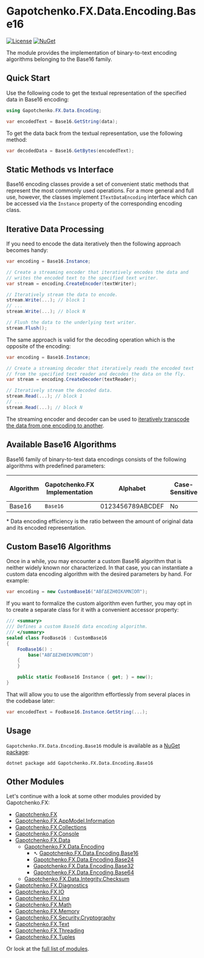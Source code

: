 ﻿# Gapotchenko.FX.Data.Encoding.Base16
[![License](https://img.shields.io/badge/license-MIT-green.svg)](../../../../../../LICENSE)
[![NuGet](https://img.shields.io/nuget/v/Gapotchenko.FX.Data.Encoding.Base16.svg)](https://www.nuget.org/packages/Gapotchenko.FX.Data.Encoding.Base16)

The module provides the implementation of binary-to-text encoding algorithms belonging to the Base16 family.

## Quick Start

Use the following code to get the textual representation of the specified data in Base16 encoding:

``` C#
using Gapotchenko.FX.Data.Encoding;

var encodedText = Base16.GetString(data);
```

To get the data back from the textual representation, use the following method:

``` C#
var decodedData = Base16.GetBytes(encodedText);
```

## Static Methods vs Interface

Base16 encoding classes provide a set of convenient static methods that represent the most commonly used operations.
For a more general and full use, however, the classes implement `ITextDataEncoding` interface which can be accessed via the `Instance` property of the corresponding encoding class.

## Iterative Data Processing

If you need to encode the data iteratively then the following approach becomes handy:

``` C#
var encoding = Base16.Instance;

// Create a streaming encoder that iteratively encodes the data and
// writes the encoded text to the specified text writer.
var stream = encoding.CreateEncoder(textWriter);

// Iteratively stream the data to encode.
stream.Write(...); // block 1
// ...
stream.Write(...); // block N

// Flush the data to the underlying text writer.
stream.Flush();
```

The same approach is valid for the decoding operation which is the opposite of the encoding:

``` C#
var encoding = Base16.Instance;

// Create a streaming decoder that iteratively reads the encoded text
// from the specified text reader and decodes the data on the fly.
var stream = encoding.CreateDecoder(textReader);

// Iteratively stream the decoded data.
stream.Read(...); // block 1
// ...
stream.Read(...); // block N
```

The streaming encoder and decoder can be used to [iteratively transcode the data from one encoding to another](../Gapotchenko.FX.Data.Encoding#transcoding-between-various-binary-to-text-encodings).

## Available Base16 Algorithms

Base16 family of binary-to-text data encodings consists of the following algorithms with predefined parameters:

| Algorithm | Gapotchenko.FX Implementation | Alphabet | Case-Sensitive | Data Encoding Efficiency* |
| ---------  | -------- | -------- | -------- | -------- | 
| Base16 | `Base16` | 0123456789ABCDEF | No | 0.5 |

\* Data encoding efficiency is the ratio between the amount of original data and its encoded representation.

## Custom Base16 Algorithms

Once in a while, you may encounter a custom Base16 algorithm that is neither widely known nor characterized.
In that case, you can instantiate a custom data encoding algorithm with the desired parameters by hand.
For example:

``` C#
var encoding = new CustomBase16("ΑΒΓΔΕΖΗΘΙΚΛΜΝΞΟΠ");
```

If you want to formalize the custom algorithm even further, you may opt in to create a separate class for it with a convenient accessor property:

``` C#
/// <summary>
/// Defines a custom Base16 data encoding algorithm.
/// </summary>
sealed class FooBase16 : CustomBase16
{
    FooBase16() :
        base("ΑΒΓΔΕΖΗΘΙΚΛΜΝΞΟΠ")
    {
    }

    public static FooBase16 Instance { get; } = new();
}
```

That will allow you to use the algorithm effortlessly from several places in the codebase later:

``` C#
var encodedText = FooBase16.Instance.GetString(...);
```

## Usage

`Gapotchenko.FX.Data.Encoding.Base16` module is available as a [NuGet package](https://nuget.org/packages/Gapotchenko.FX.Data.Encoding.Base16):

```
dotnet package add Gapotchenko.FX.Data.Encoding.Base16
```

## Other Modules

Let's continue with a look at some other modules provided by Gapotchenko.FX:

- [Gapotchenko.FX](../../../Gapotchenko.FX#readme)
- [Gapotchenko.FX.AppModel.Information](../../../AppModel/Gapotchenko.FX.AppModel.Information#readme)
- [Gapotchenko.FX.Collections](../../../Gapotchenko.FX.Collections#readme)
- [Gapotchenko.FX.Console](../../../Gapotchenko.FX.Console#readme)
- [Gapotchenko.FX.Data](../Gapotchenko.FX.Data.Encoding#readme)
  - [Gapotchenko.FX.Data.Encoding](../Gapotchenko.FX.Data.Encoding#readme)
    - &#x27B4; [Gapotchenko.FX.Data.Encoding.Base16](.#readme)
    - [Gapotchenko.FX.Data.Encoding.Base24](../Gapotchenko.FX.Data.Encoding.Base24#readme)
    - [Gapotchenko.FX.Data.Encoding.Base32](../Gapotchenko.FX.Data.Encoding.Base32#readme)
    - [Gapotchenko.FX.Data.Encoding.Base64](../Gapotchenko.FX.Data.Encoding.Base64#readme)
  - [Gapotchenko.FX.Data.Integrity.Checksum](../../Integrity/Checksum/Gapotchenko.FX.Data.Integrity.Checksum#readme)
- [Gapotchenko.FX.Diagnostics](../../../Diagnostics/Gapotchenko.FX.Diagnostics.CommandLine#readme)
- [Gapotchenko.FX.IO](../../../Gapotchenko.FX.IO#readme)
- [Gapotchenko.FX.Linq](../../../Linq/Gapotchenko.FX.Linq#readme)
- [Gapotchenko.FX.Math](../../../Math/Gapotchenko.FX.Math#readme)
- [Gapotchenko.FX.Memory](../../../Gapotchenko.FX.Memory#readme)
- [Gapotchenko.FX.Security.Cryptography](../../../Security/Gapotchenko.FX.Security.Cryptography#readme)
- [Gapotchenko.FX.Text](../../../Gapotchenko.FX.Text#readme)
- [Gapotchenko.FX.Threading](../../../Gapotchenko.FX.Threading#readme)
- [Gapotchenko.FX.Tuples](../../../Gapotchenko.FX.Tuples#readme)

Or look at the [full list of modules](../../../..#readme).
